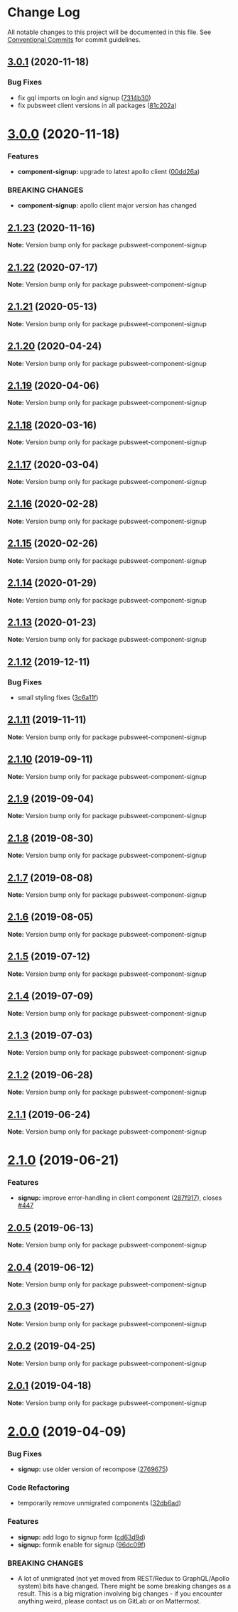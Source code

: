# Change Log

All notable changes to this project will be documented in this file.
See [Conventional Commits](https://conventionalcommits.org) for commit guidelines.

## [3.0.1](https://gitlab.coko.foundation/pubsweet/pubsweet/compare/pubsweet-component-signup@3.0.0...pubsweet-component-signup@3.0.1) (2020-11-18)


### Bug Fixes

* fix gql imports on login and signup ([7314b30](https://gitlab.coko.foundation/pubsweet/pubsweet/commit/7314b30b885167aa9aec4414b3124ad3452c63f3))
* fix pubsweet client versions in all packages ([81c202a](https://gitlab.coko.foundation/pubsweet/pubsweet/commit/81c202a431f6f5501a3a3d346063ccdaab335d27))





# [3.0.0](https://gitlab.coko.foundation/pubsweet/pubsweet/compare/pubsweet-component-signup@2.1.23...pubsweet-component-signup@3.0.0) (2020-11-18)


### Features

* **component-signup:** upgrade to latest apollo client ([00dd26a](https://gitlab.coko.foundation/pubsweet/pubsweet/commit/00dd26a176491247fc157e1dec369c94a4a89315))


### BREAKING CHANGES

* **component-signup:** apollo client major version has changed





## [2.1.23](https://gitlab.coko.foundation/pubsweet/pubsweet/compare/pubsweet-component-signup@2.1.22...pubsweet-component-signup@2.1.23) (2020-11-16)

**Note:** Version bump only for package pubsweet-component-signup





## [2.1.22](https://gitlab.coko.foundation/pubsweet/pubsweet/compare/pubsweet-component-signup@2.1.21...pubsweet-component-signup@2.1.22) (2020-07-17)

**Note:** Version bump only for package pubsweet-component-signup





## [2.1.21](https://gitlab.coko.foundation/pubsweet/pubsweet/compare/pubsweet-component-signup@2.1.20...pubsweet-component-signup@2.1.21) (2020-05-13)

**Note:** Version bump only for package pubsweet-component-signup





## [2.1.20](https://gitlab.coko.foundation/pubsweet/pubsweet/compare/pubsweet-component-signup@2.1.19...pubsweet-component-signup@2.1.20) (2020-04-24)

**Note:** Version bump only for package pubsweet-component-signup





## [2.1.19](https://gitlab.coko.foundation/pubsweet/pubsweet/compare/pubsweet-component-signup@2.1.18...pubsweet-component-signup@2.1.19) (2020-04-06)

**Note:** Version bump only for package pubsweet-component-signup





## [2.1.18](https://gitlab.coko.foundation/pubsweet/pubsweet/compare/pubsweet-component-signup@2.1.17...pubsweet-component-signup@2.1.18) (2020-03-16)

**Note:** Version bump only for package pubsweet-component-signup





## [2.1.17](https://gitlab.coko.foundation/pubsweet/pubsweet/compare/pubsweet-component-signup@2.1.16...pubsweet-component-signup@2.1.17) (2020-03-04)

**Note:** Version bump only for package pubsweet-component-signup





## [2.1.16](https://gitlab.coko.foundation/pubsweet/pubsweet/compare/pubsweet-component-signup@2.1.15...pubsweet-component-signup@2.1.16) (2020-02-28)

**Note:** Version bump only for package pubsweet-component-signup





## [2.1.15](https://gitlab.coko.foundation/pubsweet/pubsweet/compare/pubsweet-component-signup@2.1.14...pubsweet-component-signup@2.1.15) (2020-02-26)

**Note:** Version bump only for package pubsweet-component-signup





## [2.1.14](https://gitlab.coko.foundation/pubsweet/pubsweet/compare/pubsweet-component-signup@2.1.13...pubsweet-component-signup@2.1.14) (2020-01-29)

**Note:** Version bump only for package pubsweet-component-signup





## [2.1.13](https://gitlab.coko.foundation/pubsweet/pubsweet/compare/pubsweet-component-signup@2.1.12...pubsweet-component-signup@2.1.13) (2020-01-23)

**Note:** Version bump only for package pubsweet-component-signup





## [2.1.12](https://gitlab.coko.foundation/pubsweet/pubsweet/compare/pubsweet-component-signup@2.1.11...pubsweet-component-signup@2.1.12) (2019-12-11)


### Bug Fixes

* small styling fixes ([3c6a11f](https://gitlab.coko.foundation/pubsweet/pubsweet/commit/3c6a11f0c558a9b6a433c9b122b8226133461bf0))





## [2.1.11](https://gitlab.coko.foundation/pubsweet/pubsweet/compare/pubsweet-component-signup@2.1.10...pubsweet-component-signup@2.1.11) (2019-11-11)

**Note:** Version bump only for package pubsweet-component-signup





## [2.1.10](https://gitlab.coko.foundation/pubsweet/pubsweet/compare/pubsweet-component-signup@2.1.9...pubsweet-component-signup@2.1.10) (2019-09-11)

**Note:** Version bump only for package pubsweet-component-signup





## [2.1.9](https://gitlab.coko.foundation/pubsweet/pubsweet/compare/pubsweet-component-signup@2.1.8...pubsweet-component-signup@2.1.9) (2019-09-04)

**Note:** Version bump only for package pubsweet-component-signup





## [2.1.8](https://gitlab.coko.foundation/pubsweet/pubsweet/compare/pubsweet-component-signup@2.1.7...pubsweet-component-signup@2.1.8) (2019-08-30)

**Note:** Version bump only for package pubsweet-component-signup





## [2.1.7](https://gitlab.coko.foundation/pubsweet/pubsweet/compare/pubsweet-component-signup@2.1.6...pubsweet-component-signup@2.1.7) (2019-08-08)

**Note:** Version bump only for package pubsweet-component-signup





## [2.1.6](https://gitlab.coko.foundation/pubsweet/pubsweet/compare/pubsweet-component-signup@2.1.5...pubsweet-component-signup@2.1.6) (2019-08-05)

**Note:** Version bump only for package pubsweet-component-signup





## [2.1.5](https://gitlab.coko.foundation/pubsweet/pubsweet/compare/pubsweet-component-signup@2.1.4...pubsweet-component-signup@2.1.5) (2019-07-12)

**Note:** Version bump only for package pubsweet-component-signup





## [2.1.4](https://gitlab.coko.foundation/pubsweet/pubsweet/compare/pubsweet-component-signup@2.1.3...pubsweet-component-signup@2.1.4) (2019-07-09)

**Note:** Version bump only for package pubsweet-component-signup





## [2.1.3](https://gitlab.coko.foundation/pubsweet/pubsweet/compare/pubsweet-component-signup@2.1.2...pubsweet-component-signup@2.1.3) (2019-07-03)

**Note:** Version bump only for package pubsweet-component-signup





## [2.1.2](https://gitlab.coko.foundation/pubsweet/pubsweet/compare/pubsweet-component-signup@2.1.1...pubsweet-component-signup@2.1.2) (2019-06-28)

**Note:** Version bump only for package pubsweet-component-signup





## [2.1.1](https://gitlab.coko.foundation/pubsweet/pubsweet/compare/pubsweet-component-signup@2.1.0...pubsweet-component-signup@2.1.1) (2019-06-24)

**Note:** Version bump only for package pubsweet-component-signup





# [2.1.0](https://gitlab.coko.foundation/pubsweet/pubsweet/compare/pubsweet-component-signup@2.0.5...pubsweet-component-signup@2.1.0) (2019-06-21)


### Features

* **signup:** improve error-handling in client component ([287f917](https://gitlab.coko.foundation/pubsweet/pubsweet/commit/287f917)), closes [#447](https://gitlab.coko.foundation/pubsweet/pubsweet/issues/447)





## [2.0.5](https://gitlab.coko.foundation/pubsweet/pubsweet/compare/pubsweet-component-signup@2.0.4...pubsweet-component-signup@2.0.5) (2019-06-13)

**Note:** Version bump only for package pubsweet-component-signup





## [2.0.4](https://gitlab.coko.foundation/pubsweet/pubsweet/compare/pubsweet-component-signup@2.0.3...pubsweet-component-signup@2.0.4) (2019-06-12)

**Note:** Version bump only for package pubsweet-component-signup





## [2.0.3](https://gitlab.coko.foundation/pubsweet/pubsweet/compare/pubsweet-component-signup@2.0.2...pubsweet-component-signup@2.0.3) (2019-05-27)

**Note:** Version bump only for package pubsweet-component-signup





## [2.0.2](https://gitlab.coko.foundation/pubsweet/pubsweet/compare/pubsweet-component-signup@2.0.1...pubsweet-component-signup@2.0.2) (2019-04-25)

**Note:** Version bump only for package pubsweet-component-signup





## [2.0.1](https://gitlab.coko.foundation/pubsweet/pubsweet/compare/pubsweet-component-signup@2.0.0...pubsweet-component-signup@2.0.1) (2019-04-18)

**Note:** Version bump only for package pubsweet-component-signup





# [2.0.0](https://gitlab.coko.foundation/pubsweet/pubsweet/compare/pubsweet-component-signup@1.0.41...pubsweet-component-signup@2.0.0) (2019-04-09)


### Bug Fixes

* **signup:** use older version of recompose ([2769675](https://gitlab.coko.foundation/pubsweet/pubsweet/commit/2769675))


### Code Refactoring

* temporarily remove unmigrated components ([32db6ad](https://gitlab.coko.foundation/pubsweet/pubsweet/commit/32db6ad))


### Features

* **signup:** add logo to signup form ([cd63d9d](https://gitlab.coko.foundation/pubsweet/pubsweet/commit/cd63d9d))
* **signup:** formik enable for signup ([96dc09f](https://gitlab.coko.foundation/pubsweet/pubsweet/commit/96dc09f))


### BREAKING CHANGES

* A lot of unmigrated (not yet moved from REST/Redux to GraphQL/Apollo system) bits
have changed. There might be some breaking changes as a result. This is a big migration involving
big changes - if you encounter anything weird, please contact us on GitLab or on Mattermost.
